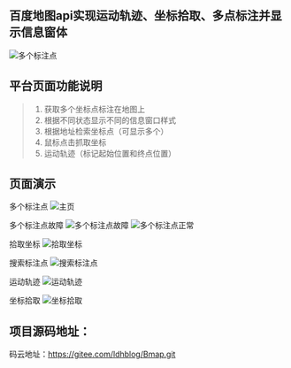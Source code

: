 百度地图api实现运动轨迹、坐标拾取、多点标注并显示信息窗体
------------------------
![多个标注点](./zs/1.png "多个标注点")  



平台页面功能说明
------------------------
> 1. 获取多个坐标点标注在地图上
> 2. 根据不同状态显示不同的信息窗口样式
> 3. 根据地址检索坐标点（可显示多个）
> 4. 鼠标点击抓取坐标
> 5. 运动轨迹（标记起始位置和终点位置）



页面演示
------------------------

多个标注点
![主页](./zs/1.png "多个标注点")

多个标注点故障
![多个标注点故障](./zs/2.png "多个标注点故障")
![多个标注点正常](./zs/3.png "多个标注点正常")

拾取坐标
![拾取坐标](./zs/4.png "拾取坐标")

搜索标注点
![搜索标注点](./zs/5.png "搜索标注点")

运动轨迹
![运动轨迹](./zs/6.png "运动轨迹")

坐标拾取
![坐标拾取](./zs/7.png "坐标拾取")

项目源码地址：
------------------------

码云地址：https://gitee.com/ldhblog/Bmap.git
